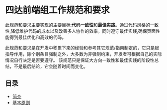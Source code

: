 # 四达前端组工作规范和要求

此规范和要求主要实现的主要目标:**代码一致性**和**最佳实践**。通过代码风格的一致性,降低维护代码的成本以及改善多人协作的效率。同时遵守最佳实践,确保页面性能得到最佳优化和高效的代码。

此规范和要求是在开发中积累下来的经验和参考其它规范/指南制定的，它只是起指导作用，除个别条目强制之外，大多数为非强制约束，开发者可根据自己的实际情况自行决定是否要遵守。
该规范只是保证大方向一致性和最佳实践的阶段性总结，不是最后结论，它会随着时间而变化。


## 目录
  * [简介](README.md)
  * [基本原则](basic/1.md)